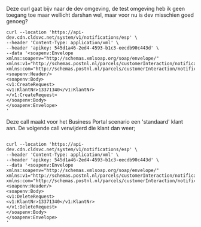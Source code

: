 Deze curl gaat bijv naar de dev omgeving, de test omgeving heb ik geen toegang toe maar wellicht darshan wel, maar voor nu is dev misschien goed genoeg?

``` 
curl --location 'https://api-dev.cdn.cldsvc.net/system/v1/notifications/esp' \
--header 'Content-Type: application/xml' \
--header 'apikey: 545d1a46-2ed4-4593-b1c3-eecdb90c443d' \
--data '<soapenv:Envelope xmlns:soapenv="http://schemas.xmlsoap.org/soap/envelope/" xmlns:v1="http://schemas.postnl.nl/parcels/customerInteraction/notifications/emailBasicSubscriptionService/v1.0/" xmlns:com="http://schemas.postnl.nl/parcels/customerInteraction/notifications/common/">
<soapenv:Header/>
<soapenv:Body>
<v1:CreateRequest>
<v1:KlantNr>13371340</v1:KlantNr>
</v1:CreateRequest>
</soapenv:Body>
</soapenv:Envelope>
'

``` 
Deze call maakt voor het Business Portal scenario een 'standaard' klant aan. 
De volgende call verwijderd die klant dan weer;

```

curl --location 'https://api-dev.cdn.cldsvc.net/system/v1/notifications/esp' \
--header 'Content-Type: application/xml' \
--header 'apikey: 545d1a46-2ed4-4593-b1c3-eecdb90c443d' \
--data '<soapenv:Envelope xmlns:soapenv="http://schemas.xmlsoap.org/soap/envelope/" xmlns:v1="http://schemas.postnl.nl/parcels/customerInteraction/notifications/emailBasicSubscriptionService/v1.0/" xmlns:com="http://schemas.postnl.nl/parcels/customerInteraction/notifications/common/">
<soapenv:Header/>
<soapenv:Body>
<v1:DeleteRequest>
<v1:KlantNr>13371340</v1:KlantNr>
</v1:DeleteRequest>
</soapenv:Body>
</soapenv:Envelope>
'

```